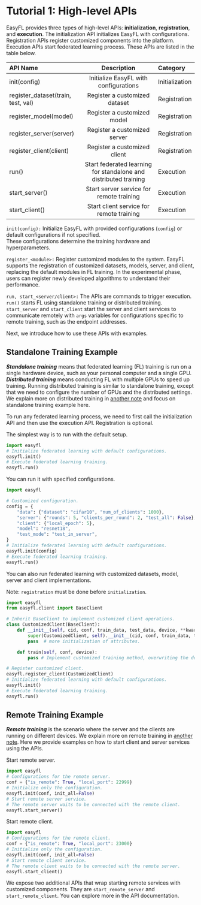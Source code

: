 # Tutorial 1: High-level APIs

EasyFL provides three types of high-level APIs: **initialization**, **registration**, and **execution**.
The initialization API initializes EasyFL with configurations. 
Registration APIs register customized components into the platform. 
Execution APIs start federated learning process. 
These APIs are listed in the table below.

| API Name      | Description | Category 
| :---        |    :----:   | :--- |
| init(config) | Initialize EasyFL with configurations | Initialization | 
| register_dataset(train, test, val) | Register a customized dataset | Registration | 
| register_model(model) | Register a customized model | Registration | 
| register_server(server) | Register a customized server | Registration |
| register_client(client) | Register a customized client | Registration |
| run() | Start federated learning for standalone and distributed training | Execution |
| start_server() | Start server service for remote training | Execution |
| start_client() | Start client service for remote training | Execution |


`init(config):` Initialize EasyFL with provided configurations (`config`) or default configurations if not specified.  
These configurations determine the training hardware and hyperparameters.

`register_<module>:` Register customized modules to the system. 
EasyFL supports the registration of customized datasets, models, server, and client, replacing the default modules in FL training. In the experimental phase, users can register newly developed algorithms to understand their performance.

`run, start_<server/client>:` The APIs are commands to trigger execution. 
`run()` starts FL using standalone training or distributed training. 
 `start_server` and `start_client` start the server and client services to communicate remotely with `args` variables for configurations specific to remote training, such as the endpoint addresses.

Next, we introduce how to use these APIs with examples.

## Standalone Training Example

_**Standalone training**_ means that federated learning (FL) training is run on a single hardware device, such as your personal computer and a single GPU.
_**Distributed training**_ means conducting FL with multiple GPUs to speed up training.
Running distributed training is similar to standalone training, except that we need to configure the number of GPUs and the distributed settings. 
We explain more on distributed training in [another note](distributed_training.md) and focus on standalone training example here.  

To run any federated learning process, we need to first call the initialization API and then use the execution API. Registration is optional.

The simplest way is to run with the default setup. 
```python
import easyfl
# Initialize federated learning with default configurations.
easyfl.init()
# Execute federated learning training.
easyfl.run()
```

You can run it with specified configurations. 
```python
import easyfl

# Customized configuration.
config = {
    "data": {"dataset": "cifar10", "num_of_clients": 1000},
    "server": {"rounds": 5, "clients_per_round": 2, "test_all": False},
    "client": {"local_epoch": 5},
    "model": "resnet18",
    "test_mode": "test_in_server",
}
# Initialize federated learning with default configurations.
easyfl.init(config)
# Execute federated learning training.
easyfl.run()
```

You can also run federated learning with customized datasets, model, server and client implementations.

Note: `registration` must be done before `initialization`.

```python
import easyfl
from easyfl.client import BaseClient

# Inherit BaseClient to implement customized client operations.
class CustomizedClient(BaseClient):
    def __init__(self, cid, conf, train_data, test_data, device, **kwargs):
        super(CustomizedClient, self).__init__(cid, conf, train_data, test_data, device, **kwargs)
        pass  # more initialization of attributes.

    def train(self, conf, device):
        pass # Implement customized training method, overwriting the default one.

# Register customized client.
easyfl.register_client(CustomizedClient)
# Initialize federated learning with default configurations.
easyfl.init()
# Execute federated learning training.
easyfl.run()
```

## Remote Training Example

_**Remote training**_ is the scenario where the server and the clients are running on different devices.
We explain more on remote training in [another note](remote_training.md). 
Here we provide examples on how to start client and server services using the APIs.

Start remote server.
```python
import easyfl
# Configurations for the remote server.
conf = {"is_remote": True, "local_port": 22999}
# Initialize only the configuration.
easyfl.init(conf, init_all=False)
# Start remote server service.
# The remote server waits to be connected with the remote client.
easyfl.start_server()
```

Start remote client.
```python
import easyfl
# Configurations for the remote client.
conf = {"is_remote": True, "local_port": 23000}
# Initialize only the configuration.
easyfl.init(conf, init_all=False)
# Start remote client service.
# The remote client waits to be connected with the remote server.
easyfl.start_client()
```

We expose two additional APIs that wrap starting remote services with customized components.
They are `start_remote_server` and `start_remote_client`. 
You can explore more in the API documentation.
